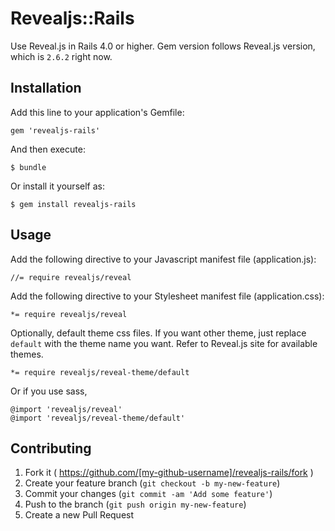 # Revealjs::Rails

Use Reveal.js in Rails 4.0 or higher.  Gem version follows Reveal.js version, which is `2.6.2` right now.

## Installation

Add this line to your application's Gemfile:

    gem 'revealjs-rails'

And then execute:

    $ bundle

Or install it yourself as:

    $ gem install revealjs-rails

## Usage

Add the following directive to your Javascript manifest file (application.js):

    //= require revealjs/reveal

Add the following directive to your Stylesheet manifest file (application.css):

    *= require revealjs/reveal

Optionally, default theme css files. If you want other theme, just replace `default` with the theme name you want.
Refer to Reveal.js site for available themes.

    *= require revealjs/reveal-theme/default

Or if you use sass,

    @import 'revealjs/reveal'
    @import 'revealjs/reveal-theme/default'


## Contributing

1. Fork it ( https://github.com/[my-github-username]/revealjs-rails/fork )
2. Create your feature branch (`git checkout -b my-new-feature`)
3. Commit your changes (`git commit -am 'Add some feature'`)
4. Push to the branch (`git push origin my-new-feature`)
5. Create a new Pull Request
